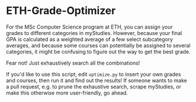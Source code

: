 # ETH-Grade-Optimizer

For the MSc Computer Science program at ETH, you can assign your grades to different categories in myStudies. However, because your final GPA is calculated as a weighted average of a few select subcategory averages, and because some courses can potentially be assigned to several categories, it might be confusing to figure out the way to get the best grade.

Fear not! Just exhaustively search all the combinations!

If you'd like to use this script, edit `optimize.py` to insert your own grades and courses, then run it and find out the results! If someone wants to make a pull request, e.g. to prune the exhaustive search, scrape myStudies, or make this otherwise more user-friendly, go ahead.
